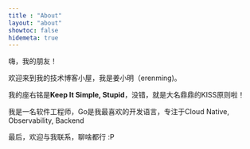 ```yaml
---
title : "About"
layout: "about"
showtoc: false
hidemeta: true
---
```


嗨，我的朋友！

欢迎来到我的技术博客小屋，我是姜小明（erenming)。

我的座右铭是**Keep It Simple, Stupid**，没错，就是大名鼎鼎的KISS原则啦！


我是一名软件工程师，Go是我最喜欢的开发语言，专注于Cloud Native, Observability, Backend

最后，欢迎与我联系，聊啥都行 :P

